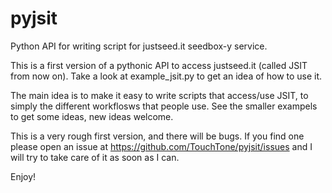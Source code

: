 pyjsit
======

Python API for writing script for justseed.it seedbox-y service.

This is a first version of a pythonic API to access justseed.it (called JSIT
from now on). Take a look at example_jsit.py to get an idea of how to use it.

The main idea is to make it easy to write scripts that access/use JSIT, to
simply the different workflosws that people use. See the smaller exampels to
get some ideas, new ideas welcome.

This is a very rough first version, and there will be bugs. If you find one
please open an issue at https://github.com/TouchTone/pyjsit/issues and I will
try to take care of it as soon as I can.

Enjoy!
